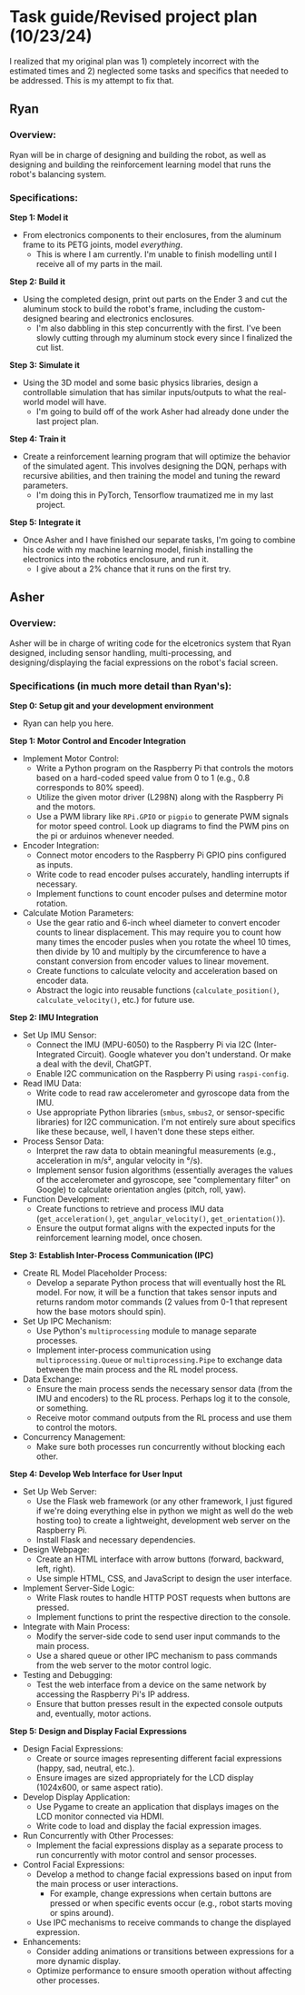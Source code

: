 # Task guide/Revised project plan (10/23/24)
I realized that my original plan was 1) completely incorrect with the estimated times and 2) neglected some tasks and specifics that needed to be addressed. This is my attempt to fix that.

## Ryan

### Overview:
Ryan will be in charge of designing and building the robot, as well as designing and building the reinforcement learning model that runs the robot's balancing system.

### Specifications:

**Step 1: Model it**
 - From electronics components to their enclosures, from the aluminum frame to its PETG joints, model *everything*. 
     - This is where I am currently. I'm unable to finish modelling until I receive all of my parts in the mail.

**Step 2: Build it**
- Using the completed design, print out parts on the Ender 3 and cut the aluminum stock to build the robot's frame, including the custom-designed bearing and electronics enclosures.
    - I'm also dabbling in this step concurrently with the first. I've been slowly cutting through my aluminum stock every since I finalized the cut list.

**Step 3: Simulate it**
- Using the 3D model and some basic physics libraries, design a controllable simulation that has similar inputs/outputs to what the real-world model will have.
    - I'm going to build off of the work Asher had already done under the last project plan.

**Step 4: Train it**
- Create a reinforcement learning program that will optimize the behavior of the simulated agent. This involves designing the DQN, perhaps with recursive abilities, and then training the model and tuning the reward parameters. 
    - I'm doing this in PyTorch, Tensorflow traumatized me in my last project.

**Step 5: Integrate it**
 - Once Asher and I have finished our separate tasks, I'm going to combine his code with my machine learning model, finish installing the electronics into the robotics enclosure, and run it. 
    - I give about a 2% chance that it runs on the first try.

## Asher

### Overview:
Asher will be in charge of writing code for the elcetronics system that Ryan designed, including sensor handling, multi-processing, and designing/displaying the facial expressions on the robot's facial screen.

### Specifications (in much more detail than Ryan's):

**Step 0: Setup git and your development environment**
 - Ryan can help you here.

**Step 1: Motor Control and Encoder Integration**
- Implement Motor Control:
  - Write a Python program on the Raspberry Pi that controls the motors based on a hard-coded speed value from 0 to 1 (e.g., 0.8 corresponds to 80% speed).
  - Utilize the given motor driver (L298N) along with the Raspberry Pi and the motors.
  - Use a PWM library like `RPi.GPIO` or `pigpio` to generate PWM signals for motor speed control. Look up diagrams to find the PWM pins on the pi or arduinos whenever needed.
- Encoder Integration:
  - Connect motor encoders to the Raspberry Pi GPIO pins configured as inputs.
  - Write code to read encoder pulses accurately, handling interrupts if necessary.
  - Implement functions to count encoder pulses and determine motor rotation.
- Calculate Motion Parameters:
  - Use the gear ratio and 6-inch wheel diameter to convert encoder counts to linear displacement. This may require you to count how many times the encoder pusles when you rotate the wheel 10 times, then divide by 10 and multiply by the circumference to have a constant conversion from encoder values to linear movement.
  - Create functions to calculate velocity and acceleration based on encoder data.
  - Abstract the logic into reusable functions (`calculate_position()`, `calculate_velocity()`, etc.) for future use.

**Step 2: IMU Integration**
- Set Up IMU Sensor:
  - Connect the IMU (MPU-6050) to the Raspberry Pi via I2C (Inter-Integrated Circuit). Google whatever you don't understand. Or make a deal with the devil, ChatGPT.
  - Enable I2C communication on the Raspberry Pi using `raspi-config`.
- Read IMU Data:
  - Write code to read raw accelerometer and gyroscope data from the IMU.
  - Use appropriate Python libraries (`smbus`, `smbus2`, or sensor-specific libraries) for I2C communication. I'm not entirely sure about specifics like these because, well, I haven't done these steps either.
- Process Sensor Data:
  - Interpret the raw data to obtain meaningful measurements (e.g., acceleration in m/s², angular velocity in °/s).
  - Implement sensor fusion algorithms (essentially averages the values of the accelerometer and gyroscope, see "complementary filter" on Google) to calculate orientation angles (pitch, roll, yaw).
- Function Development:
  - Create functions to retrieve and process IMU data (`get_acceleration()`, `get_angular_velocity()`, `get_orientation()`).
  - Ensure the output format aligns with the expected inputs for the reinforcement learning model, once chosen.

**Step 3: Establish Inter-Process Communication (IPC)**
- Create RL Model Placeholder Process:
  - Develop a separate Python process that will eventually host the RL model. For now, it will be a function that takes sensor inputs and returns random motor commands (2 values from 0-1 that represent how the base motors should spin).
- Set Up IPC Mechanism:
  - Use Python's `multiprocessing` module to manage separate processes.
  - Implement inter-process communication using `multiprocessing.Queue` or `multiprocessing.Pipe` to exchange data between the main process and the RL model process.
- Data Exchange:
  - Ensure the main process sends the necessary sensor data (from the IMU and encoders) to the RL process. Perhaps log it to the console, or something.
  - Receive motor command outputs from the RL process and use them to control the motors.
- Concurrency Management:
  - Make sure both processes run concurrently without blocking each other.

**Step 4: Develop Web Interface for User Input**
- Set Up Web Server:
  - Use the Flask web framework (or any other framework, I just figured if we're doing everything else in python we might as well do the web hosting too) to create a lightweight, development web server on the Raspberry Pi.
  - Install Flask and necessary dependencies.
- Design Webpage:
  - Create an HTML interface with arrow buttons (forward, backward, left, right).
  - Use simple HTML, CSS, and JavaScript to design the user interface.
- Implement Server-Side Logic:
  - Write Flask routes to handle HTTP POST requests when buttons are pressed.
  - Implement functions to print the respective direction to the console.
- Integrate with Main Process:
  - Modify the server-side code to send user input commands to the main process.
  - Use a shared queue or other IPC mechanism to pass commands from the web server to the motor control logic.
- Testing and Debugging:
  - Test the web interface from a device on the same network by accessing the Raspberry Pi's IP address.
  - Ensure that button presses result in the expected console outputs and, eventually, motor actions.

**Step 5: Design and Display Facial Expressions**
- Design Facial Expressions:
  - Create or source images representing different facial expressions (happy, sad, neutral, etc.).
  - Ensure images are sized appropriately for the LCD display (1024x600, or same aspect ratio).
- Develop Display Application:
  - Use Pygame to create an application that displays images on the LCD monitor connected via HDMI.
  - Write code to load and display the facial expression images.
- Run Concurrently with Other Processes:
  - Implement the facial expressions display as a separate process to run concurrently with motor control and sensor processes.
- Control Facial Expressions:
  - Develop a method to change facial expressions based on input from the main process or user interactions.
    - For example, change expressions when certain buttons are pressed or when specific events occur (e.g., robot starts moving or spins around).
  - Use IPC mechanisms to receive commands to change the displayed expression.
- Enhancements:
  - Consider adding animations or transitions between expressions for a more dynamic display.
  - Optimize performance to ensure smooth operation without affecting other processes.